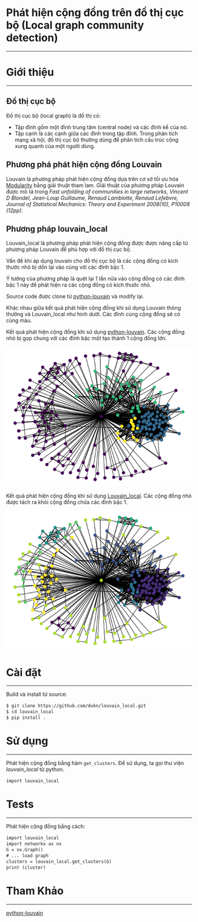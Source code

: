 # Phát hiện cộng đồng trên đồ thị cục bộ (Local graph community detection)
---

# Giới thiệu
---
## Đồ thị cục bộ
Đồ thị cục bộ (local graph) là  đồ thị có:
- Tập đỉnh gồm một đỉnh trung tâm (central node) và các đỉnh kề của nó.
- Tập cạnh là các cạnh giữa các đỉnh trong tập đỉnh.
Trong phân tích mạng xã hội, đồ thị cục bộ thường dùng để phân tích cấu trúc cộng xung quanh của một người dùng.

## Phương phá phát hiện cộng đồng Louvain
Louvain là phương pháp phát hiện cộng đồng dựa trên cơ sở tối ưu hóa [Modularity](https://en.wikipedia.org/wiki/Modularity_%28networks%29) bằng giải thuật tham lam.
Giải thuật của phương pháp Louvain được mô tả trong _Fast unfolding of communities in large networks, Vincent D Blondel, Jean-Loup Guillaume, Renaud Lambiotte, Renaud Lefebvre, Journal of Statistical Mechanics: Theory and Experiment 2008(10), P10008 (12pp)_.

## Phương pháp louvain_local
Louvain_local là phương pháp phát hiện cộng đồng được được nâng cấp từ phương pháp Louvain để phù hợp với đồ thị cục bộ.

Vấn đề khi áp dụng louvain cho đồ thị cục bộ là các cộng đồng có kích thước nhỏ bị dồn lại vào cùng với các đỉnh bậc 1.

Ý tưởng của phương pháp là quét lại 1 lần nữa vào cộng đồng có các đỉnh bậc 1 này để phát hiện ra các cộng đồng có kích thước nhỏ.

Source code được clone từ [python-louvain](https://github.com/taynaud/python-louvain) và modify lại.

Khác nhau giữa kết quả phát hiện cộng đồng khi sử dụng Louvain thông thường và Louvain_local như hình dưới. Các đỉnh cùng cộng đồng sẽ có cùng màu.

Kết quả phát hiện cộng đồng khi sử dụng [python-louvain](https://github.com/taynaud/python-louvain). Các cộng đồng nhỏ bị gọp chung với các đỉnh bậc một tạo thành 1 cộng đồng lớn.

![Louvain](images/Louvain_standard.png)

Kết quả phát hiện cộng đồng khi sử dụng [Louvain_local](https://github.com/dukn/louvain_local). Các cộng đồng nhỏ được tách ra khỏi cộng đồng chứa các đỉnh bậc 1.

![Louvain](images/Louvain_local.png)
# Cài đặt
---
Build và install từ source:
```
$ git clone https://github.com/dukn/louvain_local.git
$ cd louvain_local
$ pip install .
```

# Sử dụng
---
Phát hiện cộng đồng bằng hàm `get_clusters`. Để sử dụng, ta gọi thư viện *louvain_local* từ python.
```
import louvain_local
```
# Tests
---
Phát hiện cộng đồng bằng cách:
```
import louvain_local
import networkx as nx
G = nx.Graph()
# ... load graph
clusters = louvain_local.get_clusters(G)
print (cluster)
```

# Tham Khảo
---
[python-louvain](https://github.com/taynaud/python-louvain)
